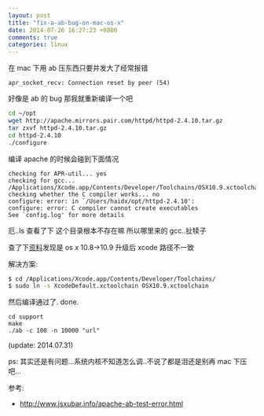 ```yaml
---
layout: post
title: "fix-a-ab-bug-on-mac-os-x"
date: 2014-07-26 16:27:23 +0800
comments: true
categories: linux
---
```


在 mac 下用 ab 压东西只要并发大了经常报错

```
apr_socket_recv: Connection reset by peer (54)
```
好像是 ab 的 bug 那我就重新编译一个吧

```bash
cd ~/opt
wget http://apache.mirrors.pair.com/httpd/httpd-2.4.10.tar.gz
tar zxvf httpd-2.4.10.tar.gz
cd httpd-2.4.10
./configure
```
编译 apache 的时候会碰到下面情况
```
checking for APR-util... yes
checking for gcc... /Applications/Xcode.app/Contents/Developer/Toolchains/OSX10.9.xctoolchain/usr/bin/cc
checking whether the C compiler works... no
configure: error: in `/Users/haidx/opt/httpd-2.4.10':
configure: error: C compiler cannot create executables
See `config.log' for more details
```
厄..ls 查看了下 这个目录根本不存在嘛 所以哪里来的 gcc..扯犊子

查了下[资料](https://code.google.com/p/modwsgi/issues/detail?id=312)发现是 os x 10.8->10.9 升级后 xcode 路径不一致

解决方案:
```bash
$ cd /Applications/Xcode.app/Contents/Developer/Toolchains/
$ sudo ln -s XcodeDefault.xctoolchain OSX10.9.xctoolchain
```
然后编译通过了. done.
```
cd support
make
./ab -c 100 -n 10000 "url"
```

(update: 2014.07.31)

ps: 其实还是有问题...系统内核不知道怎么调..不说了都是泪还是别再 mac 下压吧...

参考:
* http://www.jsxubar.info/apache-ab-test-error.html




